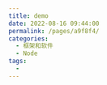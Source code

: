 ```yaml
---
title: demo
date: 2022-08-16 09:44:00
permalink: /pages/a9f8f4/
categories:
  - 框架和软件
  - Node
tags:
  - 
---
```

